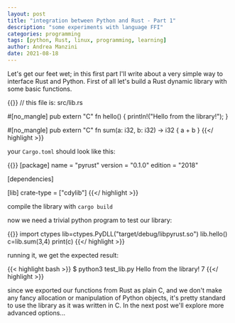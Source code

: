 ```yaml
---
layout: post
title: "integration between Python and Rust - Part 1"
description: "some experiments with language FFI"
categories: programming
tags: [python, Rust, linux, programming, learning]
author: Andrea Manzini
date: 2021-08-18
---
```



Let's get our feet wet; in this first part I'll write about a very simple way to interface Rust and Python.
First of all let's build a Rust dynamic library with some basic functions.

{{<highlight rust >}}
// this file is: src/lib.rs

#[no_mangle]
pub extern "C" fn hello() {
    println!("Hello from the library!");
}

#[no_mangle]
pub extern "C" fn sum(a: i32, b: i32) -> i32 {
    a + b
}
{{</ highlight >}}

your ```Cargo.toml``` should look like this:

{{<highlight toml >}}
[package]
name = "pyrust"
version = "0.1.0"
edition = "2018"

[dependencies]

[lib]
crate-type = ["cdylib"]
{{</ highlight >}}

compile the library with ```cargo build```

now we need a trivial python program to test our library:

{{<highlight python >}}
import ctypes
lib=ctypes.PyDLL("target/debug/libpyrust.so")
lib.hello()
c=lib.sum(3,4)
print(c)
{{</ highlight >}}

running it, we get the expected result:

{{< highlight bash >}}
$ python3 test_lib.py 
Hello from the library!
7
{{</ highlight >}}

since we exported our functions from Rust as plain C, and we don't make any fancy allocation or manipulation of Python objects, it's pretty standard to use the library as it was written in C. In the next post we'll explore more advanced options...



